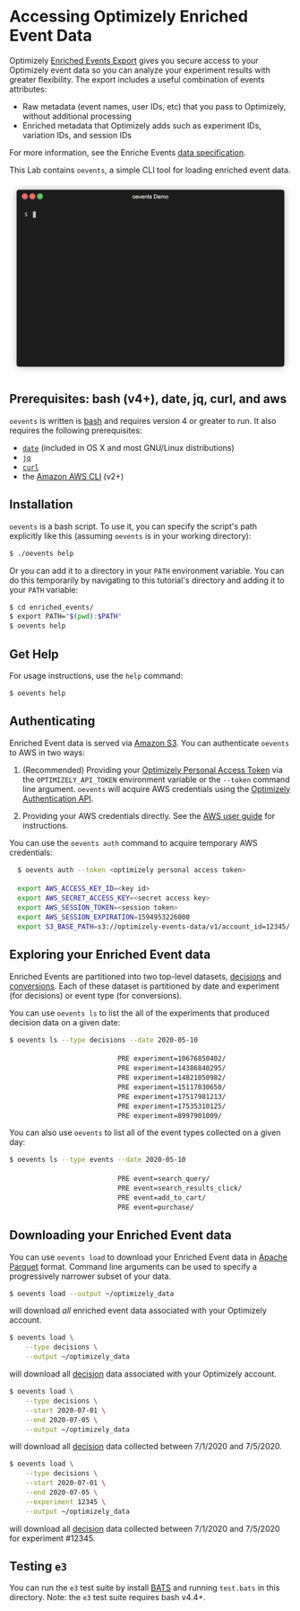 # Accessing Optimizely Enriched Event Data

Optimizely [Enriched Events Export](https://docs.developers.optimizely.com/optimizely-data/docs/enriched-events-export) gives you secure access to your Optimizely event data so you can analyze your experiment results with greater flexibility. The export includes a useful combination of events attributes:

- Raw metadata (event names, user IDs, etc) that you pass to Optimizely, without additional processing
- Enriched metadata that Optimizely adds such as experiment IDs, variation IDs, and session IDs

For more information, see the Enriche Events [data specification](https://docs.developers.optimizely.com/optimizely-data/docs/enriched-events-data-specification).

This Lab contains `oevents`, a simple CLI tool for loading enriched event data.

![oevents demo](img/demo.gif)

## Prerequisites: bash (v4+), date, jq, curl, and aws

`oevents` is written is [bash](https://www.gnu.org/software/bash/) and requires version 4 or greater to run.  It also requires the following prerequisites:

- [`date`](https://www.gnu.org/software/coreutils/manual/html_node/date-invocation.html) (included in OS X and most GNU/Linux distributions)
- [`jq`](https://stedolan.github.io/jq/)
- [`curl`](https://curl.haxx.se/)
- the [Amazon AWS CLI](https://aws.amazon.com/cli/) (v2+) 

## Installation

`oevents` is a bash script. To use it, you can specify the script's path explicitly like this (assuming `oevents` is in your working directory):

```sh
$ ./oevents help
```

Or you can add it to a directory in your `PATH` environment variable.  You can do this temporarily by navigating to this tutorial's directory and adding it to your `PATH` variable:

```sh
$ cd enriched_events/
$ export PATH="$(pwd):$PATH"
$ oevents help
```

## Get Help

For usage instructions, use the `help` command:

```sh
$ oevents help
```

## Authenticating

Enriched Event data is served via [Amazon S3](https://aws.amazon.com/s3/).  You can authenticate `oevents` to AWS in two ways:

1. (Recommended) Providing your [Optimizely Personal Access Token](https://docs.developers.optimizely.com/web/docs/personal-token) via the `OPTIMIZELY_API_TOKEN` environment variable or the `--token` command line argument. `oevents` will acquire AWS credentials using the [Optimizely Authentication API](https://docs.developers.optimizely.com/optimizely-data/docs/authentication-api).

2. Providing your AWS credentials directly. See the [AWS user guide](https://docs.aws.amazon.com/cli/latest/userguide/cli-configure-files.html) for instructions.

You can use the `oevents auth` command to acquire temporary AWS credentials:

```sh
  $ oevents auth --token <optimizely personal access token>

  export AWS_ACCESS_KEY_ID=<key id>
  export AWS_SECRET_ACCESS_KEY=<secret access key>
  export AWS_SESSION_TOKEN=<session token>
  export AWS_SESSION_EXPIRATION=1594953226000
  export S3_BASE_PATH=s3://optimizely-events-data/v1/account_id=12345/
```

## Exploring your Enriched Event data

[decisions]: https://docs.developers.optimizely.com/web/docs/enriched-events-export#section-decisions
[conversions]: https://docs.developers.optimizely.com/web/docs/enriched-events-export#section-conversions

Enriched Events are partitioned into two top-level datasets, [decisions] and [conversions].  Each of these dataset is partitioned by date and experiment (for decisions) or event type (for conversions).  

You can use `oevents ls` to list the all of the experiments that produced decision data on a given date:

```sh
$ oevents ls --type decisions --date 2020-05-10

                           PRE experiment=10676850402/
                           PRE experiment=14386840295/
                           PRE experiment=14821050982/
                           PRE experiment=15117030650/
                           PRE experiment=17517981213/
                           PRE experiment=17535310125/
                           PRE experiment=8997901009/
```

You can also use `oevents` to list all of the event types collected on a given day:

```sh
$ oevents ls --type events --date 2020-05-10

                           PRE event=search_query/
                           PRE event=search_results_click/
                           PRE event=add_to_cart/
                           PRE event=purchase/
```

## Downloading your Enriched Event data

You can use `oevents load` to download your Enriched Event data in [Apache Parquet](https://parquet.apache.org/) format.  Command line arguments can be used to specify a progressively narrower subset of your data.

```sh
$ oevents load --output ~/optimizely_data
```

will download *all* enriched event data associated with your Optimizely account.

```sh
$ oevents load \
    --type decisions \
    --output ~/optimizely_data
```

will download all [decision](decisions) data associated with your Optimizely account.

```sh
$ oevents load \
    --type decisions \
    --start 2020-07-01 \
    --end 2020-07-05 \
    --output ~/optimizely_data
```

will download all [decision](decisions) data collected between 7/1/2020 and 7/5/2020.

```sh
$ oevents load \
    --type decisions \
    --start 2020-07-01 \
    --end 2020-07-05 \
    --experiment 12345 \
    --output ~/optimizely_data
```

will download all [decision](decisions) data collected between 7/1/2020 and 7/5/2020 for experiment #12345.

## Testing `e3`

You can run the `e3` test suite by install [BATS](https://github.com/bats-core/bats-core) and running `test.bats` in this directory.  Note: the `e3` test suite requires bash v4.4+.